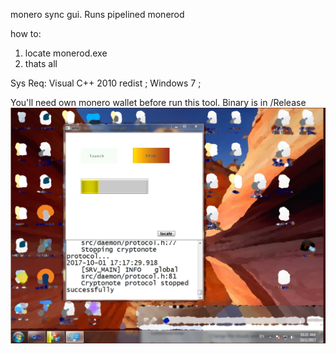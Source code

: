 monero sync gui. Runs pipelined monerod 

how to: 
1. locate monerod.exe  
2. thats all

Sys Req: 
Visual C++ 2010 redist ;
Windows 7 ;   

You'll need own monero wallet before run this tool. Binary is in   /Release
![Screen1](/screens/Untitled.jpg)